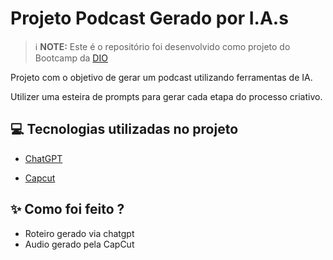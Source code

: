 # Projeto Podcast Gerado por I.A.s


 > ℹ️ **NOTE:** Este é o repositório foi desenvolvido como projeto do Bootcamp da [DIO](https://dio.me)

Projeto com o objetivo de gerar um podcast utilizando ferramentas de IA.

Utilizer uma esteira de prompts para gerar cada etapa do processo criativo.

## 💻 Tecnologias utilizadas no projeto

- [ChatGPT](https://chat.openai.com/) 

- [Capcut](https://www.capcut.com/pt-br/)

## ✨ Como foi feito ?

- Roteiro gerado via chatgpt
- Audio gerado pela CapCut


